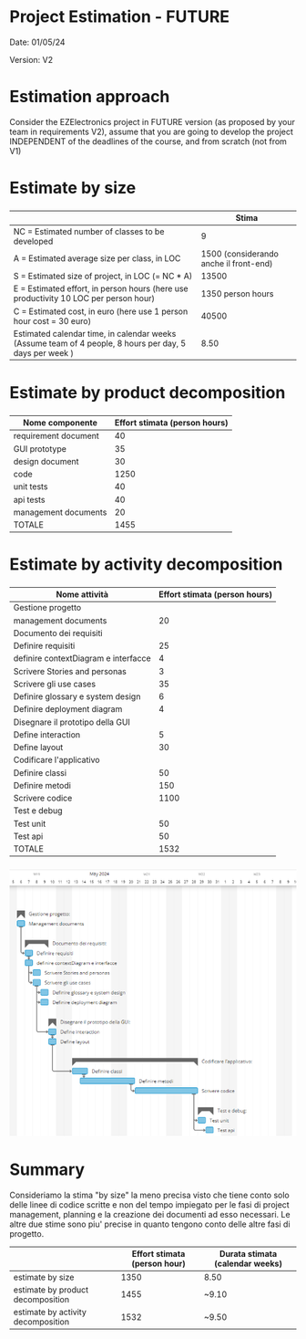 # Project Estimation - FUTURE
Date: 01/05/24

Version: V2


# Estimation approach
Consider the EZElectronics  project in FUTURE version (as proposed by your team in requirements V2), assume that you are going to develop the project INDEPENDENT of the deadlines of the course, and from scratch (not from V1)
# Estimate by size
### 
|                                                                                                        | Stima                       |             
| ------------------------------------------------------------------------------------------------------ | --------------------------- |  
| NC =  Estimated number of classes to be developed                                                      |  9                         |             
| A = Estimated average size per class, in LOC                                                           |  1500 (considerando anche il front-end)                       | 
| S = Estimated size of project, in LOC (= NC * A)                                                       |  13500                       |
| E = Estimated effort, in person hours (here use productivity 10 LOC per person hour)                   |  1350 person hours                       |   
| C = Estimated cost, in euro (here use 1 person hour cost = 30 euro)                                    |  40500                     | 
| Estimated calendar time, in calendar weeks (Assume team of 4 people, 8 hours per day, 5 days per week )|  8.50                      |               

# Estimate by product decomposition
### 
|         Nome componente   | Effort stimata (person hours)     |             
| ------------------------- | --------------------------------- | 
| requirement document      | 40                                |
| GUI prototype             | 35                                |
| design document           | 30                                |
| code                      | 1250                               |
| unit tests                | 40                                |
| api tests                 | 40                                |
| management documents      | 20                                |
| TOTALE                    | 1455                               |


# Estimate by activity decomposition
### 
|         Nome attività                | Effort stimata (person hours)     |             
| ------------------------------------ | --------------------------------- |
| Gestione progetto                    |                                   |
| management documents                 | 20                                |
| Documento dei requisiti              |                                   |
| Definire requisiti                   | 25                                |
| definire contextDiagram e interfacce | 4                                 |
| Scrivere Stories and personas        | 3                                 |
| Scrivere gli use cases               | 35                                |
| Definire glossary e system design    | 6                                 |
| Definire deployment diagram          | 4                                 |
| Disegnare il prototipo della GUI     |                                   |
| Define interaction                   | 5                                 |
| Define layout                        | 30                                |
| Codificare l'applicativo             |                                   |
| Definire classi                      | 50                                |
| Definire metodi                      | 150                               |
| Scrivere codice                      | 1100                               |
| Test e debug                         |                                   |
| Test unit                            | 50                                |
| Test api                             | 50                                |
| TOTALE                               | 1532                              |

###

![Gant](./img/GantV2.png)

# Summary

Consideriamo la stima "by size" la meno precisa visto che tiene conto solo delle linee di codice scritte e non del tempo impiegato per
le fasi di project management, planning e la creazione dei documenti ad esso necessari.
Le altre due stime sono piu' precise in quanto tengono conto delle altre fasi di progetto.

|                                    | Effort stimata (person hour)            | Durata stimata     (calendar weeks) |
| ---------------------------------- | --------------------------------------- | ----------------------------------- |
| estimate by size                   | 1350                                     | 8.50
| estimate by product decomposition  | 1455                                     | ~9.10 |
| estimate by activity decomposition | 1532                                     | ~9.50  |





